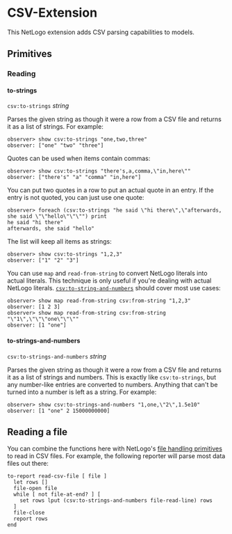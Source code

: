 CSV-Extension
===

This NetLogo extension adds CSV parsing capabilities to models.

## Primitives

### Reading

#### to-strings

`csv:to-strings` _string_

Parses the given string as though it were a row from a CSV file and returns it as a list of strings. For example:

    observer> show csv:to-strings "one,two,three"
    observer: ["one" "two" "three"]

Quotes can be used when items contain commas:

    observer> show csv:to-strings "there's,a,comma,\"in,here\""
    observer: ["there's" "a" "comma" "in,here"]

You can put two quotes in a row to put an actual quote in an entry. If the entry is not quoted, you can just use one quote:

    observer> foreach (csv:to-strings "he said \"hi there\",\"afterwards, she said \"\"hello\"\"\"") print
    he said "hi there"
    afterwards, she said "hello"

The list will keep all items as strings:

    observer> show csv:to-strings "1,2,3"
    observer: ["1" "2" "3"]

You can use `map` and `read-from-string` to convert NetLogo literals into actual literals. This technique is only useful if you're dealing with actual NetLogo literals. [`csv:to-string-and-numbers`](#to-strings-and-numbers) should cover most use cases:

    observer> show map read-from-string csv:from-string "1,2,3"
    observer: [1 2 3]
    observer> show map read-from-string csv:from-string "\"1\",\"\"\"one\"\"\""
    observer: [1 "one"]

#### to-strings-and-numbers

`csv:to-strings-and-numbers` _string_

Parses the given string as though it were a row from a CSV file and returns it as a list of strings and numbers. This is exactly like `csv:to-strings`, but any number-like entries are converted to numbers. Anything that can't be turned into a number is left as a string. For example:

    observer> show csv:to-strings-and-numbers "1,one,\"2\",1.5e10"
    observer: [1 "one" 2 15000000000]

## Reading a file

You can combine the functions here with NetLogo's [file handling primitives](http://ccl.northwestern.edu/netlogo/docs/dictionary.html#fileiogroup) to read in CSV files. For example, the following reporter will parse most data files out there:

    to-report read-csv-file [ file ]
      let rows []
      file-open file
      while [ not file-at-end? ] [
        set rows lput (csv:to-strings-and-numbers file-read-line) rows
      ]
      file-close
      report rows
    end
